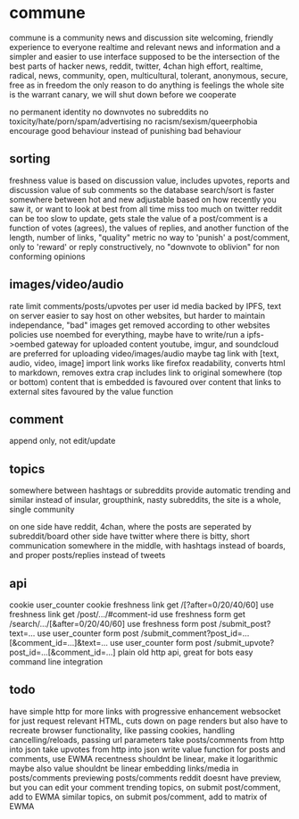 # commune
commune is a community news and discussion site
welcoming, friendly experience to everyone
realtime and relevant news and information
and a simpler and easier to use interface
supposed to be the intersection of the best parts of hacker news, reddit, twitter, 4chan
high effort, realtime, radical, news, community, open, multicultural, tolerant, anonymous, secure, free as in freedom
the only reason to do anything is feelings
the whole site is the warrant canary, we will shut down before we cooperate

no permanent identity
no downvotes
no subreddits
no toxicity/hate/porn/spam/advertising
no racism/sexism/queerphobia
encourage good behaviour instead of punishing bad behaviour

## sorting
freshness
value is based on discussion value, includes upvotes, reports and discussion value of sub comments
so the database search/sort is faster
somewhere between hot and new
adjustable based on how recently you saw it, or want to look at best from all time
miss too much on twitter
reddit can be too slow to update, gets stale
the value of a post/comment is a function of votes (agrees), the values of replies, and another function of the length, number of links, "quality" metric
no way to 'punish' a post/comment, only to 'reward' or reply constructively, no "downvote to oblivion" for non conforming opinions

## images/video/audio
rate limit comments/posts/upvotes per user id
media backed by IPFS, text on server
easier to say host on other websites, but harder to maintain independance, "bad" images get removed according to other websites policies
use noembed for everything, maybe have to write/run a ipfs->oembed gateway for uploaded content
youtube, imgur, and soundcloud are preferred for uploading video/images/audio
maybe tag link with [text, audio, video, image]
import link works like firefox readability, converts html to markdown, removes extra crap
includes link to original somewhere (top or bottom)
content that is embedded is favoured over content that links to external sites
favoured by the value function

## comment
append only, not edit/update

## topics
somewhere between hashtags or subreddits
provide automatic trending and similar
instead of insular, groupthink, nasty subreddits, the site is a whole, single community

on one side have reddit, 4chan, where the posts are seperated by subreddit/board
other side have twitter where there is bitty, short communication
somewhere in the middle, with hashtags instead of boards, and proper posts/replies instead of tweets

## api
cookie user_counter
cookie freshness
link get /[?after=0/20/40/60] use freshness
link get /post/.../#comment-id use freshness
form get /search/.../[&after=0/20/40/60] use freshness
form post /submit_post?text=... use user_counter
form post /submit_comment?post_id=...[&comment_id=...]&text=... use user_counter
form post /submit_upvote?post_id=...[&comment_id=...]
plain old http api, great for bots
easy command line integration

## todo
have simple http for more links with progressive enhancement websocket for just request relevant HTML, cuts down on page renders
but also have to recreate browser functionality, like passing cookies, handling cancelling/reloads, passing url parameters
take posts/comments from http into json
take upvotes from http into json
write value function for posts and comments, use EWMA
recentness shouldnt be linear, make it logarithmic maybe
also value shouldnt be linear
embedding links/media in posts/comments
previewing posts/comments
reddit doesnt have preview, but you can edit your comment
trending topics, on submit post/comment, add to EWMA
similar topics, on submit pos/comment, add to matrix of EWMA
